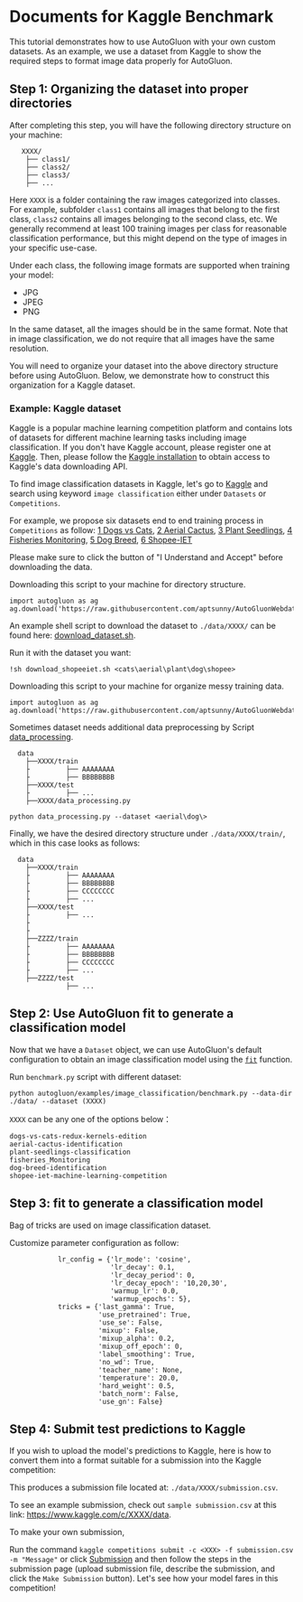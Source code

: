 # Documents for Kaggle Benchmark

This tutorial demonstrates how to use AutoGluon with your own custom datasets.
As an example, we use a dataset from Kaggle to show the required steps to format image data properly for AutoGluon.

## Step 1: Organizing the dataset into proper directories

After completing this step, you will have the following directory structure on your machine:

```
   XXXX/
    ├── class1/
    ├── class2/
    ├── class3/
    ├── ...
```

Here `XXXX` is a folder containing the raw images categorized into classes. For example, subfolder `class1` contains all images that belong to the first class, `class2` contains all images belonging to the second class, etc. 
We generally recommend at least 100 training images per class for reasonable classification performance, but this might depend on the type of images in your specific use-case.

Under each class, the following image formats are supported when training your model:

- JPG
- JPEG
- PNG

In the same dataset, all the images should be in the same format. Note that in image classification, we do not require that all images have the same resolution.

You will need to organize your dataset into the above directory structure before using AutoGluon.
Below, we demonstrate how to construct this organization for a Kaggle dataset.

### Example: Kaggle dataset

Kaggle is a popular machine learning competition platform and contains lots of
datasets for different machine learning tasks including image classification.
If you don't have Kaggle account, please register one at [Kaggle](https://www.kaggle.com/). 
Then, please follow the [Kaggle installation](https://github.com/Kaggle/kaggle-api/) to obtain access to Kaggle's data downloading API.

To find image classification datasets in Kaggle, let's go to [Kaggle](https://www.kaggle.com/) 
and search using keyword `image classification` either under `Datasets` or `Competitions`.

For example, we propose six datasets end to end training process in `Competitions` as follow:
[1 Dogs vs Cats](https://www.kaggle.com/c/dogs-vs-cats-redux-kernels-edition),
[2 Aerial Cactus](https://www.kaggle.com/c/aerial-cactus-identification),
[3 Plant Seedlings](https://www.kaggle.com/c/plant-seedlings-classification),
[4 Fisheries Monitoring](https://www.kaggle.com/c/the-nature-conservancy-fisheries-monitoring), 
[5 Dog Breed](https://www.kaggle.com/c/dog-breed-identification),
[6 Shopee-IET](https://www.kaggle.com/c/shopee-iet-machine-learning-competition)

Please make sure to click the button of "I Understand and Accept" before downloading the data.

Downloading this script to your machine for directory structure.
```
import autogluon as ag
ag.download('https://raw.githubusercontent.com/aptsunny/AutoGluonWebdata/master/download_dataset.sh')
```

An example shell script to download the dataset to `./data/XXXX/` can be found here: [download_dataset.sh](https://raw.githubusercontent.com/aptsunny/AutoGluonWebdata/master/download_dataset.sh).

Run it with the dataset you want:
```
!sh download_shopeeiet.sh <cats\aerial\plant\dog\shopee>
```

Downloading this script to your machine for organize messy training data.
```
import autogluon as ag
ag.download('https://raw.githubusercontent.com/aptsunny/AutoGluonWebdata/master/data_processing.py')
```
Sometimes dataset needs additional data preprocessing by Script [data_processing](https://github.com/aptsunny/AutoGluonWebdata/blob/master/data_processing.py).
```
  data
    ├──XXXX/train
    ├         ├── AAAAAAAA
    ├         ├── BBBBBBBB
    ├──XXXX/test
    ├         ├── ...
    ├──XXXX/data_processing.py

python data_processing.py --dataset <aerial\dog\>
```

Finally, we have the desired directory structure under `./data/XXXX/train/`, which in this case looks as follows:

```
  data
    ├──XXXX/train
    ├         ├── AAAAAAAA
    ├         ├── BBBBBBBB
    ├         ├── CCCCCCCC
    ├         ├── ...
    ├──XXXX/test
    ├         ├── ...
    ├
    ├
    ├──ZZZZ/train
    ├         ├── AAAAAAAA
    ├         ├── BBBBBBBB
    ├         ├── CCCCCCCC
    ├         ├── ...
    ├──ZZZZ/test
              ├── ...
```

## Step 2: Use AutoGluon fit to generate a classification model

Now that we have a `Dataset` object, we can use AutoGluon's default configuration to obtain an image classification model using the [`fit`](/api/autogluon.task.html#autogluon.task.ImageClassification.fit) function.

Run `benchmark.py` script with different dataset:

`python autogluon/examples/image_classification/benchmark.py --data-dir ./data/ --dataset (XXXX)`

`XXXX` can be any one of the options below：

``` 
dogs-vs-cats-redux-kernels-edition
aerial-cactus-identification
plant-seedlings-classification
fisheries_Monitoring
dog-breed-identification
shopee-iet-machine-learning-competition
```

## Step 3:  fit to generate a classification model

Bag of tricks are used on image classification dataset.

Customize parameter configuration as follow:
```
            lr_config = {'lr_mode': 'cosine',
                         'lr_decay': 0.1,
                         'lr_decay_period': 0,
                         'lr_decay_epoch': '10,20,30',
                         'warmup_lr': 0.0,
                         'warmup_epochs': 5},
            tricks = {'last_gamma': True,
                      'use_pretrained': True,
                      'use_se': False,
                      'mixup': False,  
                      'mixup_alpha': 0.2,
                      'mixup_off_epoch': 0,
                      'label_smoothing': True,
                      'no_wd': True,
                      'teacher_name': None,
                      'temperature': 20.0,
                      'hard_weight': 0.5,
                      'batch_norm': False,
                      'use_gn': False}
```

## Step 4: Submit test predictions to Kaggle

If you wish to upload the model's predictions to Kaggle, here is how to convert them into a format suitable for a submission into the Kaggle competition:

This produces a submission file located at: `./data/XXXX/submission.csv`.

To see an example submission, check out `sample submission.csv` at this link: https://www.kaggle.com/c/XXXX/data.

To make your own submission, 

Run the command `kaggle competitions submit -c <XXX> -f submission.csv -m "Message"` or
click [Submission](https://www.kaggle.com/c/shopee-iet-machine-learning-competition/submit)
and then follow the steps in the submission page (upload submission file, describe the submission,
and click the `Make Submission` button). Let's see how your model fares in this competition!



    


